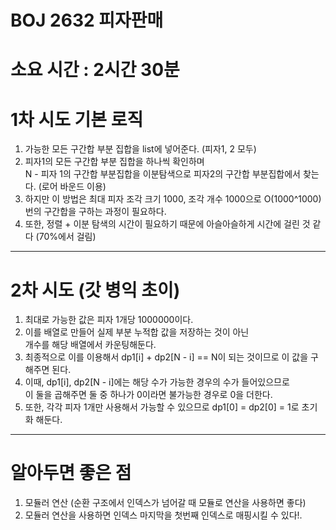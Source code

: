 # BOJ 2632 피자판매
# 소요 시간 : 2시간 30분
# 1차 시도 기본 로직
1. 가능한 모든 구간합 부분 집합을 list에 넣어준다. (피자1, 2 모두)
2. 피자1의 모든 구간합 부분 집합을 하나씩 확인하며    
   N - 피자 1의 구간합 부분집합을 이분탐색으로 피자2의 구간합 부분집합에서 찾는다. (로어 바운드 이용)
3. 하지만 이 방법은 최대 피자 조각 크기 1000, 조각 개수 1000으로 O(1000^1000)번의 구간합을 구하는 과정이 필요하다.
4. 또한, 정렬 + 이분 탐색의 시간이 필요하기 때문에 아슬아슬하게 시간에 걸린 것 같다 (70%에서 걸림)
-------------
# 2차 시도 (갓 병익 초이)
1. 최대로 가능한 값은 피자 1개당 1000000이다.
2. 이를 배열로 만들어 실제 부분 누적합 값을 저장하는 것이 아닌    
   개수를 해당 배열에서 카운팅해둔다.
3. 최종적으로 이를 이용해서 dp1[i] + dp2[N - i] == N이 되는 것이므로 이 값을 구해주면 된다.
4. 이때, dp1[i], dp2[N - i]에는 해당 수가 가능한 경우의 수가 들어있으므로    
    이 둘을 곱해주면 둘 중 하나가 0이라면 불가능한 경우로 0을 더한다.
5. 또한, 각각 피자 1개만 사용해서 가능할 수 있으므로 dp1[0] = dp2[0] = 1로 초기화 해둔다. 
-------------
# 알아두면 좋은 점
1. 모듈러 연산 (순환 구조에서 인덱스가 넘어갈 때 모듈로 연산을 사용하면 좋다)
2. 모듈러 연산을 사용하면 인덱스 마지막을 첫번째 인덱스로 매핑시킬 수 있다!.